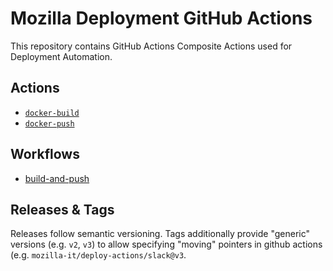 # Mozilla Deployment GitHub Actions

This repository contains GitHub Actions Composite Actions used for Deployment Automation.

## Actions
* [`docker-build`](./docker-build/README.md)
* [`docker-push`](./docker-push//README.md)

## Workflows
* [build-and-push](./reusable-workflow-docs/build-and-push.md)


## Releases & Tags

Releases follow semantic versioning. Tags additionally provide "generic" versions (e.g. `v2`, `v3`) to allow specifying "moving" pointers in github actions (e.g. `mozilla-it/deploy-actions/slack@v3`.
